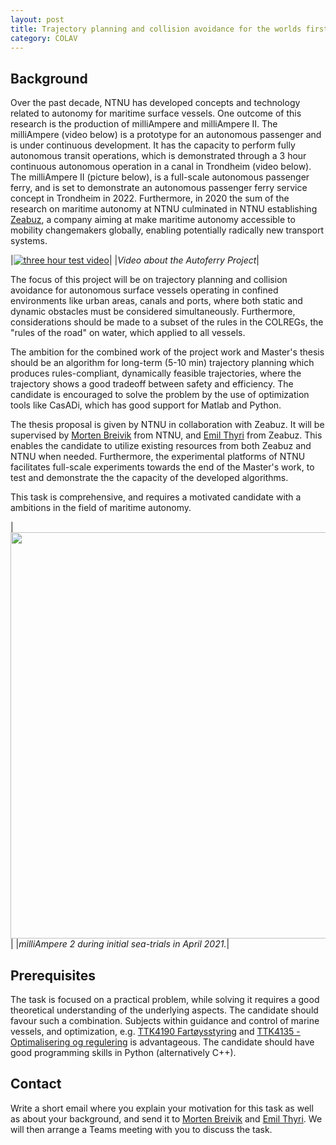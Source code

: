```yaml
---
layout: post
title: Trajectory planning and collision avoidance for the worlds first autonomous passenger ferry
category: COLAV
---
```

## Background
Over the past decade, NTNU has developed concepts and technology related to autonomy for maritime surface vessels. One outcome of this research is the production of milliAmpere and milliAmpere II. The milliAmpere (video below) is a prototype for an autonomous passenger and is under continuous development. It has the capacity to perform fully autonomous transit operations, which is demonstrated through a 3 hour continuous autonomous operation in a canal in Trondheim (video below). The milliAmpere II (picture below), is a full-scale autonomous passenger ferry, and is set to demonstrate an autonomous passenger ferry service concept in Trondheim in 2022. 
Furthermore, in 2020 the sum of the research on maritime autonomy at NTNU culminated in NTNU establishing[ Zeabuz], a company aiming at make maritime autonomy accessible to mobility changemakers globally, enabling potentially radically new transport systems.



|[![three hour test video]](https://www.youtube.com/watch?v=Ry3-yxVaDuE&list=PLc2vvxBHfBcoHvfcIRsFROmJzXhbJCvb5&index=1&ab_channel=NTNUCybernetics)|
|*Video about the Autoferry Project*|

The focus of this project will be on trajectory planning and collision avoidance for autonomous surface vessels operating in confined environments like urban areas, canals and ports, where both static and dynamic obstacles must be considered simultaneously. Furthermore, considerations should be made to a subset of the rules in the COLREGs, the "rules of the road" on water, which applied to all vessels.

The ambition for the combined work of the project work and Master's thesis should be an algorithm for long-term (5-10 min) trajectory planning which produces rules-compliant, dynamically feasible trajectories, where the trajectory shows a good tradeoff between safety and efficiency. The candidate is encouraged to solve the problem by the use of optimization tools like CasADi, which has good support for Matlab and Python. 

The thesis proposal is given by NTNU in collaboration with Zeabuz. It will be supervised by [Morten Breivik] from NTNU, and [Emil Thyri] from Zeabuz. This enables the candidate to utilize existing resources from both Zeabuz and NTNU when needed.  Furthermore, the experimental platforms of NTNU facilitates full-scale experiments towards the end of the Master's work, to test and demonstrate the the capacity of the developed algorithms.  

This task is comprehensive, and requires a motivated candidate with a ambitions in the field of maritime autonomy.

|<img src="{{site.url}}/assets/milliAmpere_2_on_water_during_initial_tests.png" width="650"> |
|*milliAmpere 2 during initial sea-trials in April 2021.*|


## Prerequisites
The task is focused on a practical problem, while solving it requires a good theoretical understanding of the underlying aspects. The candidate should favour such a combination.  Subjects within guidance and control of marine vessels, and optimization, e.g. [TTK4190 Fartøysstyring] and [TTK4135 - Optimalisering og regulering] is advantageous. The candidate should have good programming skills in Python (alternatively C++). 

<!-- ## Proposed tasks for the 5th year project (autumn 2021)
* Identify problems and challenges that are unique with the specific operational environment, compared to open-sea operations. 
* Do a literature search on existing methods for maritime collision avoidance, and identify which techniques are suitable for the specific task.
* Implement the method. Start of with the simplest implementation and build from there. 
* Evaluate and show proof of concept of the method through simulations.
* Write report. -->

<!-- ## Proposed tasks for the Masters thesis (spring 2022)
* Continue unfinished project work.
* Improve method by introducing considerations on passenger comfort and the Convention on the International Regulations for Preventing Collisions at Sea (COLREGs).
* Make preparations for and conduct full-scale experiments with milliAmpere and/or milliAmpere 2 in Trondheim harbor.
* Write report. -->

## Contact
Write a short email where you explain your motivation for this task as well as about your background, and send it to [Morten Breivik] and  [Emil Thyri]. We will then arrange a Teams meeting with you to discuss the task.

<!-- ## References
* Thyri, E.H. (2019): “[A Path-Velocity Decomposition Approach to Collision Avoidance for Autonomous Passenger Ferries](https://ntnuopen.ntnu.no/ntnu-xmlui/handle/11250/2625711)”, MSc thesis, NTNU. 
* Thyri, E.H. (2020): “[A Path-Velocity Decomposition Approach to Collision Avoidance for Autonomous Passenger Ferries in Confined Waters](https://www.sciencedirect.com/science/article/pii/S240589632031884X)”, in 2020, 21th IFAC World Congress, Berlin Germany.   -->


[Morten Breivik]: https://www.ntnu.no/ansatte/morten.breivik
[Emil Thyri]: https://www.ntnu.no/ansatte/emil.h.thyri
[three hour test video]: {{site.url}}/assets/telia_video_snip.png
[TTK4190 Fartøysstyring]: https://www.ntnu.edu/studies/courses/TTK4190#tab=omEmnet
[TTK4135 - Optimalisering og regulering]: https://www.ntnu.no/studier/emner/TTK4135#tab=omEmnet
[Autoferry project]: https://www.ntnu.edu/autoferry
[ Zeabuz]: https://www.zeabuz.com/